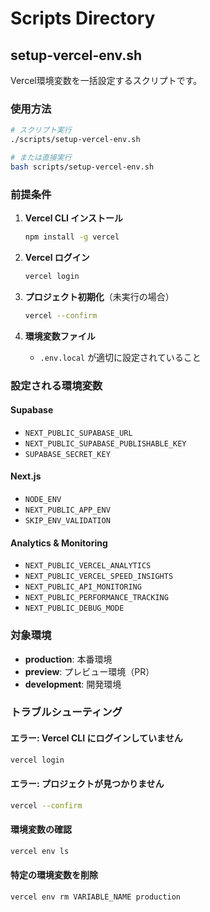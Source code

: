 # Scripts Directory

## setup-vercel-env.sh

Vercel環境変数を一括設定するスクリプトです。

### 使用方法

```bash
# スクリプト実行
./scripts/setup-vercel-env.sh

# または直接実行
bash scripts/setup-vercel-env.sh
```

### 前提条件

1. **Vercel CLI インストール**
   ```bash
   npm install -g vercel
   ```

2. **Vercel ログイン**
   ```bash
   vercel login
   ```

3. **プロジェクト初期化**（未実行の場合）
   ```bash
   vercel --confirm
   ```

4. **環境変数ファイル**
   - `.env.local` が適切に設定されていること

### 設定される環境変数

#### Supabase
- `NEXT_PUBLIC_SUPABASE_URL`
- `NEXT_PUBLIC_SUPABASE_PUBLISHABLE_KEY`
- `SUPABASE_SECRET_KEY`

#### Next.js
- `NODE_ENV`
- `NEXT_PUBLIC_APP_ENV`
- `SKIP_ENV_VALIDATION`

#### Analytics & Monitoring
- `NEXT_PUBLIC_VERCEL_ANALYTICS`
- `NEXT_PUBLIC_VERCEL_SPEED_INSIGHTS`
- `NEXT_PUBLIC_API_MONITORING`
- `NEXT_PUBLIC_PERFORMANCE_TRACKING`
- `NEXT_PUBLIC_DEBUG_MODE`

### 対象環境

- **production**: 本番環境
- **preview**: プレビュー環境（PR）
- **development**: 開発環境

### トラブルシューティング

#### エラー: Vercel CLI にログインしていません
```bash
vercel login
```

#### エラー: プロジェクトが見つかりません
```bash
vercel --confirm
```

#### 環境変数の確認
```bash
vercel env ls
```

#### 特定の環境変数を削除
```bash
vercel env rm VARIABLE_NAME production
```